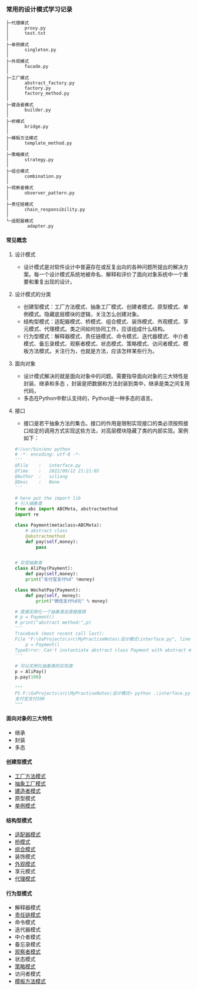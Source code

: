 ### 常用的设计模式学习记录
```text
├─代理模式
│      proxy.py
│      test.txt
│
├─单例模式
│      singleton.py
│
├─外观模式
│      facade.py
│
├─工厂模式
│      abstract_factory.py
│      factory.py
│      factory_method.py
│
├─建造者模式
│      builder.py
│
├─桥模式
│      bridge.py
│
├─模板方法模式
│      template_method.py
│
├─策略模式
│      strategy.py
│
├─组合模式
│      combination.py
│
├─观察者模式
│      observer_pattern.py
│
├─责任链模式
│      chain_responsibility.py
│
└─适配器模式
        adapter.py
```

#### 常见概念
1. 设计模式
    - 设计模式是对软件设计中普遍存在或反复出向的各种问题所提出的解决方案。每一个设计模式系统地被命名、解释和评价了面向对象系统中一个重要和重复出现的设计。

2. 设计模式的分类
    - 创建型模式：工厂方法模式、抽象工厂模式、创建者模式、原型模式、单例模式。隐藏底层模块的逻辑，关注怎么创建对象。
    - 结构型模式：适配器模式、桥模式、组合模式、装饰模式、外观模式、享元模式、代理模式。类之间如何协同工作，应该组成什么结构。
    - 行为型模式：解释器模式、责任链模式、命令模式、迭代器模式、中介者模式、备忘录模式、观察者模式、状态模式、策略模式、访问者模式、模板方法模式。关注行为，也就是方法，应该怎样某些行为。

3. 面向对象
    - 设计模式解决的就是面向对象中的问题。需要指导面向对象的三大特性是 封装、继承和多态 ，封装是把数据和方法封装到类中，继承是类之间复用代码，
    - 多态在Python中默认支持的，Python是一种多态的语言。

4. 接口
    - 接口是若干抽象方法的集合。接口的作用是限制实现接口的类必须按照接口给定的调用方式实现这些方法，对高层模块隐藏了类的内部实现。案例如下：
    ```python
    #!/usr/bin/env python
    # -*- encoding: utf-8 -*-
    '''
    @File    :   interface.py
    @Time    :   2022/09/12 21:21:05
    @Author  :   scliang 
    @Desc    :   None
    '''

    # here put the import lib
    # 引入抽象类
    from abc import ABCMeta, abstractmethod
    import re

    class Payment(metaclass=ABCMeta):
        # abstract class
        @abstractmethod
        def pay(self,money):
            pass


    # 实现抽象类
    class AliPay(Payment):
        def pay(self,money):
        print("支付宝支付%d" %money)

    class WechatPay(Payment):
        def pay(self, money):
            print("微信支付%d元" % money)

    # 直接实例化一个抽象类会直接报错
    # p = Payment()
    # print("abstract method:",p)
    '''
    Traceback (most recent call last):
    File "F:\GoProjects\src\MyPractiseNotes\设计模式\interface.py", line 33, in <module>
        p = Payment()
    TypeError: Can't instantiate abstract class Payment with abstract method pay
    '''

    # 可以实例化抽象类的实现类
    p = AliPay()
    p.pay(100)

    """
    PS F:\GoProjects\src\MyPractiseNotes\设计模式> python .\interface.py
    支付宝支付100
    """
    ```

#### 面向对象的三大特性
- 继承
- 封装
- 多态

#### 创建型模式
- [工厂方法模式](https://github.com/scliang-strive/MyPractiseNotes/blob/master/design_patterns/%E5%B7%A5%E5%8E%82%E6%A8%A1%E5%BC%8F/factory_method.py)
- [抽象工厂模式](https://github.com/scliang-strive/MyPractiseNotes/blob/master/design_patterns/%E5%B7%A5%E5%8E%82%E6%A8%A1%E5%BC%8F/abstract_factory.py)
- [建造者模式](https://github.com/scliang-strive/MyPractiseNotes/blob/master/design_patterns/%E5%BB%BA%E9%80%A0%E8%80%85%E6%A8%A1%E5%BC%8F/builder.py)
- 原型模式
- [单例模式](https://github.com/scliang-strive/MyPractiseNotes/blob/master/design_patterns/%E5%8D%95%E4%BE%8B%E6%A8%A1%E5%BC%8F/singleton.py)


#### 结构型模式
- [适配器模式](https://github.com/scliang-strive/MyPractiseNotes/blob/master/design_patterns/%E9%80%82%E9%85%8D%E5%99%A8%E6%A8%A1%E5%BC%8F/adapter.py)
- [桥模式](https://github.com/scliang-strive/MyPractiseNotes/blob/master/design_patterns/%E6%A1%A5%E6%A8%A1%E5%BC%8F/bridge.py)
- [组合模式](https://github.com/scliang-strive/MyPractiseNotes/blob/master/design_patterns/%E7%BB%84%E5%90%88%E6%A8%A1%E5%BC%8F/combination.py)
- 装饰模式
- [外观模式](https://github.com/scliang-strive/MyPractiseNotes/blob/master/design_patterns/%E5%A4%96%E8%A7%82%E6%A8%A1%E5%BC%8F/facade.py)
- 享元模式
- [代理模式](https://github.com/scliang-strive/MyPractiseNotes/blob/master/design_patterns/%E4%BB%A3%E7%90%86%E6%A8%A1%E5%BC%8F/proxy.py)

#### 行为型模式
- 解释器模式
- [责任链模式](https://github.com/scliang-strive/MyPractiseNotes/blob/master/design_patterns/%E8%B4%A3%E4%BB%BB%E9%93%BE%E6%A8%A1%E5%BC%8F/chain_responsibility.py)
- 命令模式
- 迭代器模式
- 中介者模式
- 备忘录模式
- [观察者模式](https://github.com/scliang-strive/MyPractiseNotes/blob/master/design_patterns/%E8%A7%82%E5%AF%9F%E8%80%85%E6%A8%A1%E5%BC%8F/observer_pattern.py)
- 状态模式
- [策略模式](https://github.com/scliang-strive/MyPractiseNotes/blob/master/design_patterns/%E7%AD%96%E7%95%A5%E6%A8%A1%E5%BC%8F/strategy.py)
- 访问者模式
- [模板方法模式](https://github.com/scliang-strive/MyPractiseNotes/blob/master/design_patterns/%E6%A8%A1%E6%9D%BF%E6%96%B9%E6%B3%95%E6%A8%A1%E5%BC%8F/template_method.py)